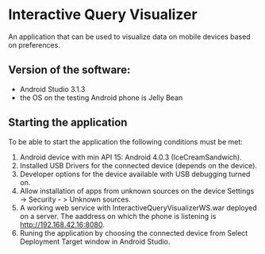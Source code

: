 # Interactive Query Visualizer
An application that can be used to visualize data on mobile devices based on preferences.

## Version of the software:
- Android Studio 3.1.3
- the OS on the testing Android phone is Jelly Bean

## Starting the application
To be able to start the application the following conditions must be met:
1. Android device with min API 15: Android 4.0.3 (IceCreamSandwich).
2. Installed USB Drivers for the connected device (depends on the device).
3. Developer options for the device available with USB debugging turned on.
4. Allow installation of apps from unknown sources on the device Settings -> Security - > Unknown sources.
4. A working web service with InteractiveQueryVisualizerWS.war deployed on a server. 
   The aaddress on which the phone is listening is http://192.168.42.16:8080.
5. Runing the application by choosing the connected device from Select Deployment Target window in Android Studio.

